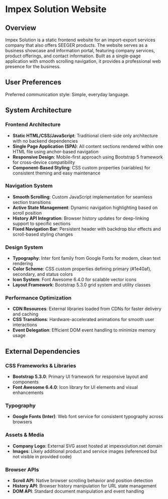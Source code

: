 # Impex Solution Website

## Overview

Impex Solution is a static frontend website for an import-export services company that also offers SEEGER products. The website serves as a business showcase and information portal, featuring company services, product offerings, and contact information. Built as a single-page application with smooth scrolling navigation, it provides a professional web presence for the business.

## User Preferences

Preferred communication style: Simple, everyday language.

## System Architecture

### Frontend Architecture
- **Static HTML/CSS/JavaScript**: Traditional client-side only architecture with no backend dependencies
- **Single Page Application (SPA)**: All content sections rendered within one HTML file using anchor-based navigation
- **Responsive Design**: Mobile-first approach using Bootstrap 5 framework for cross-device compatibility
- **Component-Based Styling**: CSS custom properties (variables) for consistent theming and easy maintenance

### Navigation System
- **Smooth Scrolling**: Custom JavaScript implementation for seamless section transitions
- **Active State Management**: Dynamic navigation highlighting based on scroll position
- **History API Integration**: Browser history updates for deep-linking support to specific sections
- **Fixed Navigation Bar**: Persistent header with backdrop blur effects and scroll-based styling changes

### Design System
- **Typography**: Inter font family from Google Fonts for modern, clean text rendering
- **Color Scheme**: CSS custom properties defining primary (#1e40af), secondary, and status colors
- **Icon System**: Font Awesome 6.4.0 for scalable vector icons
- **Layout Framework**: Bootstrap 5.3.0 grid system and utility classes

### Performance Optimization
- **CDN Resources**: External libraries loaded from CDNs for faster delivery and caching
- **CSS Transitions**: Hardware-accelerated animations for smooth user interactions
- **Event Delegation**: Efficient DOM event handling to minimize memory usage

## External Dependencies

### CSS Frameworks & Libraries
- **Bootstrap 5.3.0**: Primary UI framework for responsive layout and components
- **Font Awesome 6.4.0**: Icon library for UI elements and visual enhancements

### Typography
- **Google Fonts (Inter)**: Web font service for consistent typography across browsers

### Assets & Media
- **Company Logo**: External SVG asset hosted at impexsolution.net domain
- **Images**: Likely additional product and service images (referenced but not visible in provided code)

### Browser APIs
- **Scroll API**: Native browser scrolling behavior and position detection
- **History API**: Browser history manipulation for URL state management
- **DOM API**: Standard document manipulation and event handling